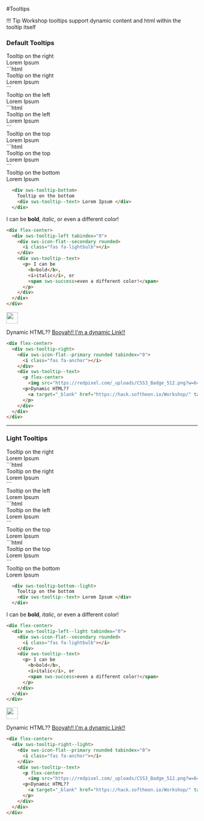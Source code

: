 #Tooltips

!!! Tip
	Workshop tooltips support dynamic content and html within the tooltip itself


### Default Tooltips 

<div sws-tooltip-right m-v-50>
  Tooltip on the right
  <div sws-tooltip--text> Lorem Ipsum </div>
</div>
```html
<div sws-tooltip-right>
  Tooltip on the right
  <div sws-tooltip--text> Lorem Ipsum </div>
</div>
```

<div text-right m-v-50>
  <div sws-tooltip-left>
    Tooltip on the left
    <div sws-tooltip--text> Lorem Ipsum </div>
  </div>
</div>
```html
  <div sws-tooltip-left>
    Tooltip on the left
    <div sws-tooltip--text> Lorem Ipsum </div>
  </div>
```
<div text-center m-v-50>
  <div sws-tooltip-top>
    Tooltip on the top
    <div sws-tooltip--text> Lorem Ipsum </div>
  </div>
</div>
```html
  <div sws-tooltip-top>
    Tooltip on the top
    <div sws-tooltip--text> Lorem Ipsum </div>
  </div>
```
<div text-center m-v-50>
  <div sws-tooltip-bottom>
    Tooltip on the bottom
    <div sws-tooltip--text> Lorem Ipsum </div>
  </div>
</div>

```html
  <div sws-tooltip-bottom>
    Tooltip on the bottom
    <div sws-tooltip--text> Lorem Ipsum </div>
  </div>
```

<div flex-center>
  <div sws-tooltip-left tabindex="0">
    <div sws-icon-flat--secondary rounded>
      <i class="fas fa-lightbulb"></i>
    </div>
    <div sws-tooltip--text>
      <p> I can be
        <b>bold</b>,
        <i>italic</i>, or
        <span sws-success>even a different color!</span>
      </p>
    </div>
  </div>
</div>

```html
<div flex-center>
  <div sws-tooltip-left tabindex="0">
    <div sws-icon-flat--secondary rounded>
      <i class="fas fa-lightbulb"></i>
    </div>
    <div sws-tooltip--text>
      <p> I can be
        <b>bold</b>,
        <i>italic</i>, or
        <span sws-success>even a different color!</span>
      </p>
    </div>
  </div>
</div>
```

<div flex-center>
  <div sws-tooltip-right>
    <div sws-icon-flat--primary rounded tabindex="0">
      <i class="fas fa-anchor"></i>
    </div>
    <div sws-tooltip--text>
      <p flex-center>
        <img src="https://redpixel.com/_uploads/CSS3_Badge_512.png?w=640" style="height: 30px;"> </p>
      <p>Dynamic HTML??
        <a target="_blank" href="https://hack.softheon.io/Workshop/" tabindex="0"> Booyah!! I'm a dynamic Link!!</a>
      </p>
    </div>
  </div>
</div>

```html
<div flex-center>
  <div sws-tooltip-right>
    <div sws-icon-flat--primary rounded tabindex="0">
      <i class="fas fa-anchor"></i>
    </div>
    <div sws-tooltip--text>
      <p flex-center>
        <img src="https://redpixel.com/_uploads/CSS3_Badge_512.png?w=640" style="height: 30px;"> </p>
      <p>Dynamic HTML??
        <a target="_blank" href="https://hack.softheon.io/Workshop/" tabindex="0"> Booyah!! I'm a dynamic Link!!</a>
      </p>
    </div>
  </div>
</div>
```



---

### Light Tooltips

<div sws-tooltip-right--light m-v-50>
  Tooltip on the right
  <div sws-tooltip--text> Lorem Ipsum </div>
</div>
```html
<div sws-tooltip-right--light>
  Tooltip on the right
  <div sws-tooltip--text> Lorem Ipsum </div>
</div>
```

<div text-right m-v-50>
  <div sws-tooltip-left--light>
    Tooltip on the left
    <div sws-tooltip--text> Lorem Ipsum </div>
  </div>
</div>
```html
  <div sws-tooltip-left--light>
    Tooltip on the left
    <div sws-tooltip--text> Lorem Ipsum </div>
  </div>
```
<div text-center m-v-50>
  <div sws-tooltip-top--light>
    Tooltip on the top
    <div sws-tooltip--text> Lorem Ipsum </div>
  </div>
</div>
```html
  <div sws-tooltip-top--light>
    Tooltip on the top
    <div sws-tooltip--text> Lorem Ipsum </div>
  </div>
```
<div text-center m-v-50>
  <div sws-tooltip-bottom--light>
    Tooltip on the bottom
    <div sws-tooltip--text> Lorem Ipsum </div>
  </div>
</div>

```html
  <div sws-tooltip-bottom--light>
    Tooltip on the bottom
    <div sws-tooltip--text> Lorem Ipsum </div>
  </div>
```

<div flex-center>
  <div sws-tooltip-left--light tabindex="0">
    <div sws-icon-flat--secondary rounded>
      <i class="fas fa-lightbulb"></i>
    </div>
    <div sws-tooltip--text>
      <p> I can be
        <b>bold</b>,
        <i>italic</i>, or
        <span sws-success>even a different color!</span>
      </p>
    </div>
  </div>
</div>

```html
<div flex-center>
  <div sws-tooltip-left--light tabindex="0">
    <div sws-icon-flat--secondary rounded>
      <i class="fas fa-lightbulb"></i>
    </div>
    <div sws-tooltip--text>
      <p> I can be
        <b>bold</b>,
        <i>italic</i>, or
        <span sws-success>even a different color!</span>
      </p>
    </div>
  </div>
</div>
```

<div flex-center>
  <div sws-tooltip-right--light>
    <div sws-icon-flat--primary rounded tabindex="0">
      <i class="fas fa-anchor"></i>
    </div>
    <div sws-tooltip--text>
      <p flex-center>
        <img src="https://redpixel.com/_uploads/CSS3_Badge_512.png?w=640" style="height: 30px;"> </p>
      <p>Dynamic HTML??
        <a target="_blank" href="https://hack.softheon.io/Workshop/" tabindex="0"> Booyah!! I'm a dynamic Link!!</a>
      </p>
    </div>
  </div>
</div>

```html
<div flex-center>
  <div sws-tooltip-right--light>
    <div sws-icon-flat--primary rounded tabindex="0">
      <i class="fas fa-anchor"></i>
    </div>
    <div sws-tooltip--text>
      <p flex-center>
        <img src="https://redpixel.com/_uploads/CSS3_Badge_512.png?w=640" style="height: 30px;"> </p>
      <p>Dynamic HTML??
        <a target="_blank" href="https://hack.softheon.io/Workshop/" tabindex="0"> Booyah!! I'm a dynamic Link!!</a>
      </p>
    </div>
  </div>
</div>
```